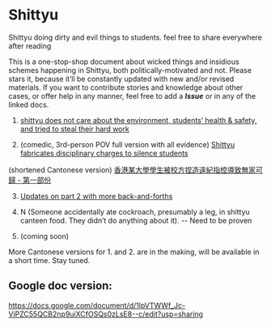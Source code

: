 # Shittyu 

Shittyu doing dirty and evil things to students. feel free to share everywhere after reading 

This is a one-stop-shop document about wicked things and insidious schemes happening in Shittyu, both politically-motivated and not. Please stars it, because it’ll be constantly updated with new and/or revised materials. If you want to contribute stories and knowledge about other cases, or offer help in any manner, feel free to add a ***Issue*** or in any of the linked docs.

1. [shittyu does not care about the environment, students’ health & safety, and tried to steal their hard work](https://www.reddit.com/r/HongKong/comments/1ag090p/i_fight_my_universitys_dark_truths_with_music_but/)

2. (comedic, 3rd-person POV full version with all evidence) [Shittyu fabricates disciplinary charges to silence students](https://docs.google.com/document/d/1ycn6QKL1xf0UoIRlS-eEN2YALk5mhKStguCuUwWAGEA/edit?usp=sharing)

(shortened Cantonese version) [香港某大學學生被校方捏造違紀指控導致無家可歸 - 第一部份](https://docs.google.com/document/d/1w3wyPdOUHlA8x71EPusxcjPnBtHQmM6Z_ZjDwUly9Xo/edit?usp=sharing)

3. [Updates on part 2 with more back-and-forths](https://docs.google.com/document/d/1MJ0-J7w3_svzlZu4kY12Au_Lb5cS1NxcSZXdDhX0jbA/edit?usp=sharing)
   
4. N (Someone accidentally ate cockroach, presumably a leg, in shittyu canteen food. They didn’t do anything about it). -- Need to be proven 

5. (coming soon)
 
More Cantonese versions for 1. and 2. are in the making, will be available in a short time. Stay tuned.


## Google doc version: 
https://docs.google.com/document/d/1lpVTWWf_Jc-VjPZC55QCB2np9uiXCfOSQs0zLsE8--c/edit?usp=sharing
